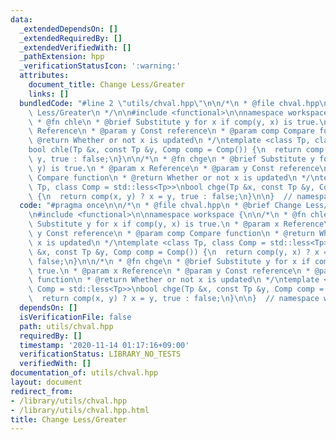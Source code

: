 ```yaml
---
data:
  _extendedDependsOn: []
  _extendedRequiredBy: []
  _extendedVerifiedWith: []
  _pathExtension: hpp
  _verificationStatusIcon: ':warning:'
  attributes:
    document_title: Change Less/Greater
    links: []
  bundledCode: "#line 2 \"utils/chval.hpp\"\n\n/*\n * @file chval.hpp\n * @brief Change\
    \ Less/Greater\n */\n\n#include <functional>\n\nnamespace workspace {\n\n/*\n\
    \ * @fn chle\n * @brief Substitute y for x if comp(y, x) is true.\n * @param x\
    \ Reference\n * @param y Const reference\n * @param comp Compare function\n *\
    \ @return Whether or not x is updated\n */\ntemplate <class Tp, class Comp = std::less<Tp>>\n\
    bool chle(Tp &x, const Tp &y, Comp comp = Comp()) {\n  return comp(y, x) ? x =\
    \ y, true : false;\n}\n\n/*\n * @fn chge\n * @brief Substitute y for x if comp(x,\
    \ y) is true.\n * @param x Reference\n * @param y Const reference\n * @param comp\
    \ Compare function\n * @return Whether or not x is updated\n */\ntemplate <class\
    \ Tp, class Comp = std::less<Tp>>\nbool chge(Tp &x, const Tp &y, Comp comp = Comp())\
    \ {\n  return comp(x, y) ? x = y, true : false;\n}\n\n}  // namespace workspace\n"
  code: "#pragma once\n\n/*\n * @file chval.hpp\n * @brief Change Less/Greater\n */\n\
    \n#include <functional>\n\nnamespace workspace {\n\n/*\n * @fn chle\n * @brief\
    \ Substitute y for x if comp(y, x) is true.\n * @param x Reference\n * @param\
    \ y Const reference\n * @param comp Compare function\n * @return Whether or not\
    \ x is updated\n */\ntemplate <class Tp, class Comp = std::less<Tp>>\nbool chle(Tp\
    \ &x, const Tp &y, Comp comp = Comp()) {\n  return comp(y, x) ? x = y, true :\
    \ false;\n}\n\n/*\n * @fn chge\n * @brief Substitute y for x if comp(x, y) is\
    \ true.\n * @param x Reference\n * @param y Const reference\n * @param comp Compare\
    \ function\n * @return Whether or not x is updated\n */\ntemplate <class Tp, class\
    \ Comp = std::less<Tp>>\nbool chge(Tp &x, const Tp &y, Comp comp = Comp()) {\n\
    \  return comp(x, y) ? x = y, true : false;\n}\n\n}  // namespace workspace\n"
  dependsOn: []
  isVerificationFile: false
  path: utils/chval.hpp
  requiredBy: []
  timestamp: '2020-11-14 01:17:16+09:00'
  verificationStatus: LIBRARY_NO_TESTS
  verifiedWith: []
documentation_of: utils/chval.hpp
layout: document
redirect_from:
- /library/utils/chval.hpp
- /library/utils/chval.hpp.html
title: Change Less/Greater
---
```

